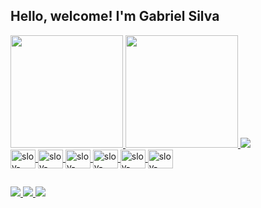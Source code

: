 ## Hello, welcome! I'm Gabriel Silva

<div class="paineis-de-especificacoes">
  <a href="https://github.com/gabrieldev6">
  <img height="180em" src="https://github-readme-stats.vercel.app/api?username=gabrieldev6&show_icons=dark&theme=dark&include_all_commits=true&count_private=true"/>
  <img height="180em" src="https://github-readme-stats.vercel.app/api/top-langs/?username=gabrieldev6&layout=compact&langs_count=16&theme=dark"/>
  <picture>
<source 
  srcset="https://github-readme-stats.vercel.app/api?username=anuraghazra&show_icons=true&theme=dark"
  media="(prefers-color-scheme: dark)"
/>
<source
  srcset="https://github-readme-stats.vercel.app/api?username=anuraghazra&show_icons=true"
  media="(prefers-color-scheme: light), (prefers-color-scheme: no-preference)"
/>
<img src="https://github-readme-stats.vercel.app/api?username=anuraghazra&show_icons=true" />
</picture>
</div>
<div class="logo-linguagens">
  <img align="center" alt="sloy-html" height="30" width="40" src="https://cdn.jsdelivr.net/gh/devicons/devicon/icons/html5/html5-original.svg" />
  <img align="center" alt="sloy-css" height="30" width="40" src="https://cdn.jsdelivr.net/gh/devicons/devicon/icons/css3/css3-original.svg" />
  <img align="center" alt="sloy-css" height="30" width="40" src="https://cdn.jsdelivr.net/gh/devicons/devicon/icons/javascript/javascript-original.svg" />
  <img align="center" alt="sloy-java" height="30" width="40" src="https://cdn.jsdelivr.net/gh/devicons/devicon/icons/java/java-original.svg" />
  <img align="center" alt="sloy-c++" height="30" width="40" src="https://cdn.jsdelivr.net/gh/devicons/devicon/icons/cplusplus/cplusplus-original.svg" />
  <img align="center" alt="sloy-flutter" height="30" width="40" src="https://cdn.jsdelivr.net/gh/devicons/devicon/icons/flutter/flutter-original.svg" />
 </div>
  
  ##
  
 <div class="contatos">
   <a href="https://www.instagram.com/sloyxkira6/">
   <img src="https://img.shields.io/badge/Instagram-E4405F?style=for-the-badge&logo=instagram&logoColor=white" target="_blank"/>
   </a>
   <a href="https://www.linkedin.com/in/gabriel-pimentel-0257291a4/">
   <img src="https://img.shields.io/badge/LinkedIn-0077B5?style=for-the-badge&logo=linkedin&logoColor=white">
   </a>
   <a href="https://github.com/Sloyxkira6/" target="_blank">
   <img src="https://img.shields.io/badge/GitHub-100000?style=for-the-badge&logo=github&logoColor=white" target="_blank"/>
   </a>
   
  </div>
